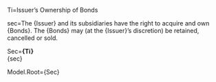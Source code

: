 Ti=Issuer’s Ownership of Bonds

sec=The {Issuer} and its subsidiaries have the right to acquire and own {Bonds}. The {Bonds} may (at the {Issuer}’s discretion) be retained, cancelled or sold.

Sec=<b>{Ti}</b><br>{sec}

Model.Root={Sec}
